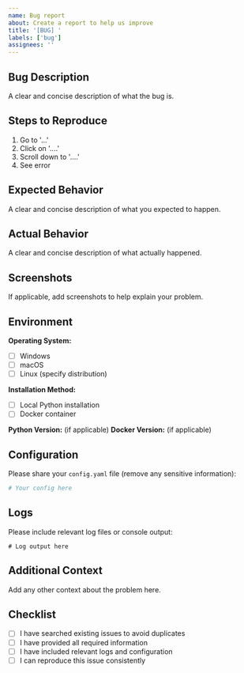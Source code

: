```yaml
---
name: Bug report
about: Create a report to help us improve
title: '[BUG] '
labels: ['bug']
assignees: ''
---
```


## Bug Description

A clear and concise description of what the bug is.

## Steps to Reproduce

1. Go to '...'
2. Click on '....'
3. Scroll down to '....'
4. See error

## Expected Behavior

A clear and concise description of what you expected to happen.

## Actual Behavior

A clear and concise description of what actually happened.

## Screenshots

If applicable, add screenshots to help explain your problem.

## Environment

**Operating System:**
- [ ] Windows
- [ ] macOS
- [ ] Linux (specify distribution)

**Installation Method:**
- [ ] Local Python installation
- [ ] Docker container

**Python Version:** (if applicable)
**Docker Version:** (if applicable)

## Configuration

Please share your `config.yaml` file (remove any sensitive information):

```yaml
# Your config here
```

## Logs

Please include relevant log files or console output:

```
# Log output here
```

## Additional Context

Add any other context about the problem here.

## Checklist

- [ ] I have searched existing issues to avoid duplicates
- [ ] I have provided all required information
- [ ] I have included relevant logs and configuration
- [ ] I can reproduce this issue consistently 